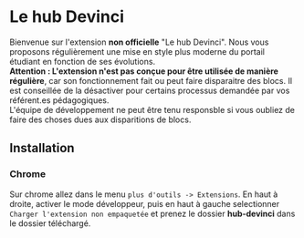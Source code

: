 # Le hub Devinci
Bienvenue sur l'extension **non officielle** "Le hub Devinci". Nous vous proposons régulièrement une mise en style plus moderne du portail étudiant en fonction de ses évolutions.
<br>
**Attention : L'extension n'est pas conçue pour être utilisée de manière régulière**, car son fonctionnement fait ou peut faire disparaitre des blocs. Il est conseillée de la désactiver pour certains processus demandée par vos référent.es pédagogiques. <br>L'équipe de développement ne peut être tenu responsble si vous oubliez de faire des choses dues aux disparitions de blocs. 

## Installation

### Chrome
Sur chrome allez dans le menu `plus d'outils -> Extensions`. En haut à droite, activer le mode développeur, puis en haut à gauche selectionner `Charger l'extension non empaquetée` et prenez le dossier **hub-devinci** dans le dossier téléchargé. 